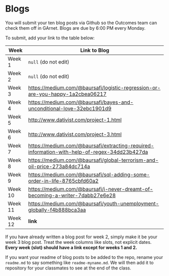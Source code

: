 # Blogs

You will submit your ten blog posts via Github so the Outcomes team can check them off in GArnet. Blogs are due by 6:00 PM every Monday.

To submit, add your link to the table below:

| Week          | Link to Blog 				 	|
| ------------- | ------------------------------|
| Week 1        | `null` (do not edit)			|
| Week 2        | `null` (do not edit)																	|
| Week 3        | https://medium.com/@baursafi/logistic-regression-or-are-you-happy-1a2cbea06217    	|
| Week 4        | https://medium.com/@baursafi/bayes-and-unconditional-love-32ebc1901d9      			|
| Week 5        | http://www.dativist.com/project-1.html    											|
| Week 6        | http://www.dativist.com/project-3.html												|
| Week 7        | https://medium.com/@baursafi/extracting-required-information-with-help-of-regex-34dd23b427da					|	
| Week 8        | https://medium.com/@baursafi/global-terrorism-and-oil-price-273a84dc714a				|
| Week 9        | https://medium.com/@baursafi/sql-adding-some-order-in-life-8765cbfd60a2				|
| Week 10       | https://medium.com/@baursafi/i-never-dreamt-of-becoming-a-writer-7dabb27e6e28			|
| Week 11       | https://medium.com/@baursafi/youth-unemployment-globally-f4b888bca3aa					|
| Week 12       | **link**						|

If you have already written a blog post for week 2, simply make it be your week 3 blog post. Treat the week columns like slots, not explicit dates. **Every week (slot) should have a link except for weeks 1 and 2.**

If you want your readme of blog posts to be added to the repo, rename your `readme.md` to say something like `readme-myname.md`. We will then add it to repository for your classmates to see at the end of the class.